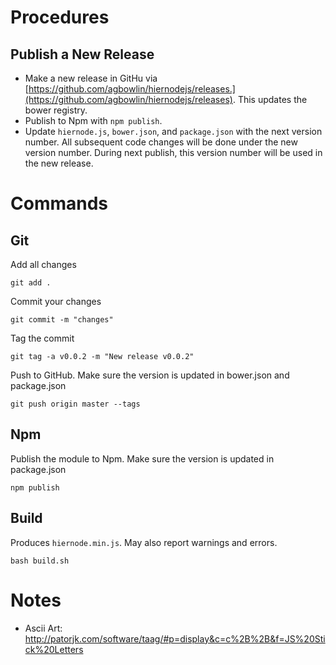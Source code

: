
# Procedures


## Publish a New Release

- Make a new release in GitHu via
	[https://github.com/agbowlin/hiernodejs/releases.](https://github.com/agbowlin/hiernodejs/releases).
	This updates the bower registry.
- Publish to Npm with `npm publish`.
- Update `hiernode.js`, `bower.json`, and `package.json` with the next version number.
	All subsequent code changes will be done under the new version number.
	During next publish, this version number will be used in the new release.


# Commands

## Git

Add all changes

	git add .

Commit your changes

	git commit -m "changes"

Tag the commit

	git tag -a v0.0.2 -m "New release v0.0.2"

Push to GitHub.
Make sure the version is updated in bower.json and package.json

	git push origin master --tags

## Npm

Publish the module to Npm.
Make sure the version is updated in package.json

	npm publish


## Build

Produces `hiernode.min.js`. May also report warnings and errors.

	bash build.sh


# Notes

- Ascii Art: http://patorjk.com/software/taag/#p=display&c=c%2B%2B&f=JS%20Stick%20Letters


